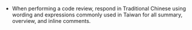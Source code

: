 - When performing a code review, respond in Traditional Chinese using wording and expressions commonly used in Taiwan for all summary, overview, and inline comments.
